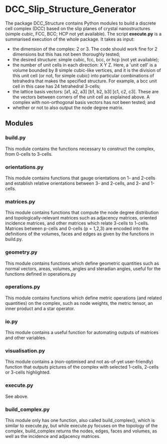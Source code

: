 # DCC_Slip_Structure_Generator

The package DCC_Structure contains Python modules to build a discrete cell complex (DCC) based on the slip planes of crystal nanostructures (simple cubic, FCC, BCC; HCP not yet available). The script **execute.py** is a summarised execution of the whole package. It takes as input:
- the dimension of the complex: 2 or 3. The code should work fine for 2 dimensions but this has not been thoroughly tested;
- the desired structure: simple cubic, fcc, bcc, or hcp (not yet available);
- the number of unit cells in each direction: X Y Z. Here, a 'unit cell' is a volume bounded by 8 simple cubic-like vertices, and it is the division of this unit cell (or not, for simple cubic) into particular combinations of tetrahedra that makes the specified structure. For example, a bcc unit cell in this case has 24 tetrahedral 3-cells;
- the lattice basis vectors: [a1, a2, a3] [b1, b2, b3] [c1, c2, c3]. These are the vectors between corners of the unit cell as explained above. A complex with non-orthogonal basis vectors has not been tested; and
- whether or not to also output the node degree matrix.

## Modules

### build.py

This module contains the functions necessary to construct the complex, from 0-cells to 3-cells.

### orientations.py

This module contains functions that gauge orientations on 1- and 2-cells and establish relative orientations between 3- and 2-cells, and 2- and 1-cells.

### matrices.py

This module contains functions that compute the node degree distribution and topologically-relevant matrices such as adjacency matrices, oriented incidence matrices, and other matrices which relate 3-cells to 1-cells. Matrices between p-cells and 0-cells (p = 1,2,3) are encoded into the definitions of the volumes, faces and edges as given by the functions in build.py.

### geometry.py

This module contains functions which define geometric quantities such as normal vectors, areas, volumes, angles and steradian angles, useful for the functions defined in operations.py

### operations.py

This module contains functions which define metric operations (and related quantities) on the complex, such as node weights, the metric tensor, an inner product and a star operator.

### io.py

This module contains a useful function for automating outputs of matrices and other variables.

### visualisation.py

This module contains a (non-optimised and not as-of-yet user-friendly) function that outputs pictures of the complex with selected 1-cells, 2-cells or 3-cells highlighted.

### execute.py

See above.

### build_complex.py

This module only has one function, also called build_complex(), which is similar to execute.py, but while execute.py focuses on the topology of the complex, build_complex returns the nodes, edges, faces and volumes, as well as the incidence and adjacency matrices.
